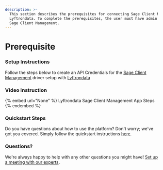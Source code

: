 ```yaml
---
description: >-
  This section describes the prerequisites for connecting Sage Client Management to
  Lyftrondata. To complete the prerequisites, the user must have admin access to
  Sage Client Management.
---
```


# Prerequisite

<mark style="color:blue;"></mark>

### Setup Instructions

Follow the steps below to create an API Credentials for the [Sage Client Management](None) driver setup with [Lyftrondata](https://www.lyftrondata.com)

### Video Instruction

{% embed url="None" %}
Lyftrondata Sage Client Management App Steps
{% endembed %}

### Quickstart Steps

Do you have questions about how to use the platform? Don't worry; we've got you covered. Simply follow the quickstart instructions [here](README.md).

### Questions? <a href="#questions" id="questions"></a>

We're always happy to help with any other questions you might have! [Set up a meeting with our experts](https://www.lyftrondata.com/book-a-meeting/).


